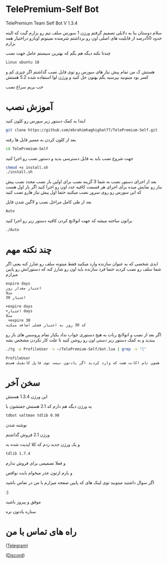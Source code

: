 # TelePremium-Self Bot
TelePremium Team Self Bot V 1.3.4

سلام دوستان
بنا به دلایلی تصمیم گرفتم ورژن 1 سورس سلف تیم رو بزارم گیت
که البته حدود 50درصد از قابلیت های اصلی اون رو برداشتم
شرمنده نمیتونم اونارو دراختیار همه بزارم

چندتا نکته دیگه هم بگم که بهترین سیستم عامل جهت نصب 
```sh
Linux ubuntu 18
```
هستش ک من تمام پیش نیاز های سورس رو توی فایل نصب گذاشتم اگر چیزی کم و کسر بود میتونید بپرسید بگم بهتون حل کنید
و ورژن لوا استفاده شده 5.2 هستش

خب بریم سراغ نصب

# آموزش نصب
ابتدا به کمک دستور زیر سورس رو کلون کنید
```sh
git clone https://github.com/ebrahimhaghighat77/TelePremium-Self.git
```
بعد از کلون کردن به مسیر فایل ها رفته
```sh
cd TelePremium-Self
```
جهت شروع نصب باید به فایل دسترسی بدید و دستور نصب رو اجرا کنید 
```sh
chmod +x install.sh
./install.sh
```
بعد از اجرای دستور نصب به شما 3 گزینه 
نصب برای اولین بار
نصب مجدد
نصب پیش نیاز رو نمایش میده
برای اجرای هر قسمت کافیه عدد اون رو اجرا کنید
اگر بار اول هست که این سورس رو روی سرور نصب میکنید حتما اول پیش نیاز هارو نصب کنید

بعد از طی کامل مراحل نصب و لاگین شدن  فایل
```sh
Auto
```
براتون ساخته میشه
که جهت اتولانچ کردن کافیه دستور زیر رو اجرا کنید
```sh
./Auto
```

# چند نکته مهم
ایدی شخصی که به عنوان سازنده وارد میکنید فقط میتونه سلف رو شارژ کنه
یعنی اگر شما سلف رو نصب کردید حتما فرد سازنده باید اون رو شارژ کنه که دستوراتش رو پایین میزارم

```sh
expire days 
اعتبار مقدار روز
مثلا 
اعتبار 30

+expire days
+اعتبار days
مثلا 
 +expire 30
که 30 روز به اعتبار فعلی اضافه میکنه
```

اگر بعد از نصب و اتولانچ ربات به هیج دستوری جواب نداد یکبار تمام پروسس های باز رو ببندید و به کمک دستور زیر دستی اون رو روشن کنید تا علت کار نکردن مشخص بشه
```sh
./tg -p ProfileUser -s ~/TelePremium-Self/bot.lua | grep -v "{"

ProfileUser
همون نام اکانت هست که وارد کردید اگر یادتون نیست توی فایل کانفیک هستش
```

# سخن آخر
این ورژن 1.3.4 هستش

یه ورژن دیگه هم دارم که 2.1 هستش
جفتشون با 
```sh
tdbot valtman tdlib 0.98
```
نوشته شدن

ورژن 2.1 فروش گذاشتم

و یک ورژن جدید زدم که کلا اپدیت شده به
```sh
tdlib 1.7.4
```
و فعلا تصمیمی برای فروش ندارم

و بازم ازتون عذر میخوام بابت نواقص

اگر سوال داشتید میتونید توی لینک های که پایین صفحه میزارم با من در تماس باشید

:)

موفق و پیروز باشید

 ستاره یادتون نره

# راه های تماس با من

([Telegram](https://telegram.me/MrCli))

([Discord](https://discord.gg/MbrB3s9))
